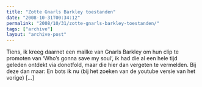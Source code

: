 ```yaml
---
title: "Zotte Gnarls Barkley toestanden"
date: "2008-10-31T00:34:12"
permalink: "2008/10/31/zotte-gnarls-barkley-toestanden/"
tags: ["archive"]
layout: "archive-post"
---
```

Tiens, ik kreeg daarnet een mailke van Gnarls Barkley om hun clip te promoten van ‘Who’s gonna save my soul’, ik had die al een hele tijd geleden ontdekt via donotfold, maar die hier dan vergeten te vermelden. Bij deze dan maar: En bots ik nu (bij het zoeken van de youtube versie van het vorige) \[…\]
